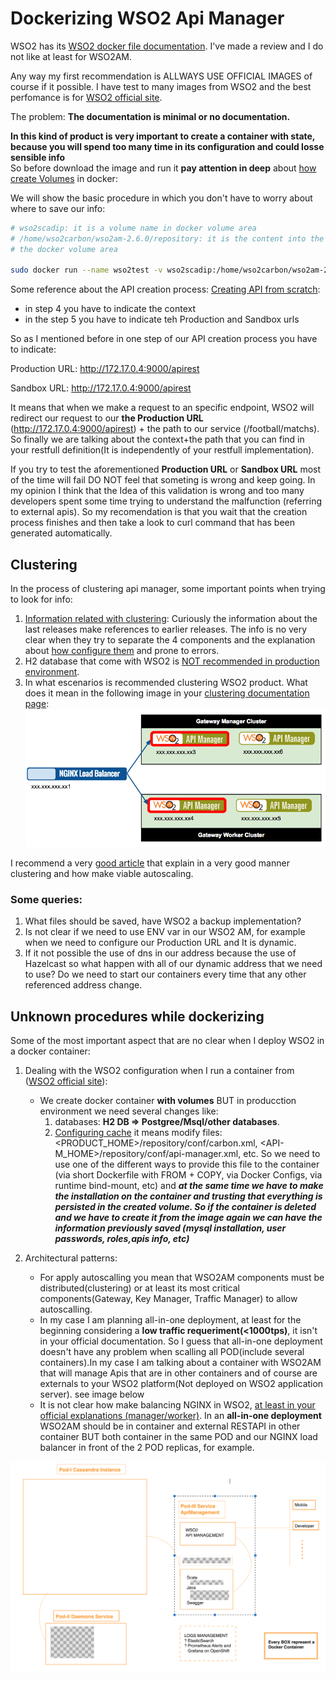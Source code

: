 
# Dockerizing WSO2 Api Manager #

WSO2 has its [WSO2 docker file documentation](https://docs.wso2.com/display/DF120/WSO2+Dockerfiles+Documentation). I've made a review and I do not like at least for WSO2AM.

Any way my first recommendation is ALLWAYS USE OFFICIAL IMAGES of course if it possible. I have test to many images from WSO2 
and the best perfomance is for [WSO2 official site](https://hub.docker.com/u/wso2/).

The problem: **The documentation is minimal or no documentation.**

**In this kind of product is very important to create a container with state, because you will spend too many time in its configuration and could losse sensible info**  
So before download the image and run it **pay attention in deep** about [how create Volumes](https://docs.docker.com/storage/) in docker:

We will show the basic procedure in which you don't have to worry about where to save our info:

```sh
# wso2scadip: it is a volume name in docker volume area
# /home/wso2carbon/wso2am-2.6.0/repository: it is the content into the container that we want to store in 
# the docker volume area

sudo docker run --name wso2test -v wso2scadip:/home/wso2carbon/wso2am-2.6.0/repository wso2/wso2am:2.6.0
```

Some reference about the API creation process:
[Creating API from scratch](https://docs.wso2.com/display/AM260/Quick+Start+Guide#QuickStartGuide-CreatinganAPIfromscratch):
- in step 4 you have to indicate the context 
- in the step 5 you have to indicate teh Production and Sandbox urls

So as I mentioned before in one step of our API creation process you have to indicate:

  Production URL: http://172.17.0.4:9000/apirest 
  
  Sandbox URL: http://172.17.0.4:9000/apirest

It means that when we make a request to an specific endpoint, WSO2 will redirect our request to our  **the Production URL** (http://172.17.0.4:9000/apirest) + the path to our service (/football/matchs). So finally we are talking about the context+the path that you can find in your restfull definition(It is independently of your restfull implementation).

If you try to test the aforementioned **Production URL** or **Sandbox URL** most of the time will fail DO NOT feel that someting is wrong and keep going. In my opinion I think that the Idea of this validation is wrong and too many developers spent some time trying to understand the malfunction (referring to external apis). So my recomendation is that you wait that the creation process finishes and then take a look to curl command that has been generated automatically.

## Clustering ##
In the process of clustering api manager, some important points when trying to look for info:

1. [Information related with clustering](https://docs.wso2.com/display/CLUSTER44x/Overview): Curiously the information about the last releases make references to earlier releases. The info is no very clear when they try to separate the 4 components and the explanation about [how configure them](https://docs.wso2.com/display/CLUSTER420/Clustering+API+Manager) and prone to errors.
2. H2 database that come with WSO2 is [NOT recommended in production environment](https://docs.wso2.com/display/CLUSTER44x/Setting+up+the+Database). 
3. In what escenarios is recommended clustering WSO2 product. What does it mean in the following image in your [clustering documentation page](https://docs.wso2.com/display/CLUSTER44x/Clustering+the+Gateway):
   ![Load balancer api gateway](NGINXBalancer.png)

I recommend a very [good article](https://dzone.com/articles/understanding-wso2-api-manager-deployment-patterns-1) that explain in a very good manner clustering and how make viable autoscaling. 

### Some queries: ###

1. What files should be saved, have WSO2 a backup implementation?
2. Is not clear if we need to use ENV var in our WSO2 AM, for example when we need to configure our Production URL and It is dynamic.
4. If it not possible the use of dns in our address because the use of Hazelcast so what happen with all of our dynamic address that we need to use? Do we need to start our containers every time that any other referenced address change. 

## Unknown procedures while dockerizing ##

Some of the most important aspect that are no clear when I deploy WSO2 in a docker container:

1. Dealing with the WSO2 configuration when I run a container from ([WSO2 official site](https://hub.docker.com/u/wso2/)):

   - We create docker container **with volumes** BUT in producction environment we need several changes like:
       1. databases: **H2 DB => Postgree/Msql/other databases**. 
       2. [Configuring cache](https://docs.wso2.com/display/AM260/Configuring+Caching) it means modify files: <PRODUCT_HOME>/repository/conf/carbon.xml, <API-M_HOME>/repository/conf/api-manager.xml, etc. 
       So we need to use one of the different ways to provide this file to the container (via short Dockerfile with FROM + COPY, via Docker Configs, via runtime bind-mount, etc) and ***at the same time we have to make the installation on the container and  trusting that everything is persisted in the created volume. So if the container is deleted and we have to create it from the image again  we can have the information previously saved (mysql installation, user passwords, roles,apis info, etc)***
     
2. Architectural patterns: 
   - For apply autoscalling you mean that WSO2AM components must be distributed(clustering) or at least its most critical components(Gateway, Key Manager, Traffic Manager) to allow autoscalling.
   - In my case I am planning all-in-one deployment, at least for the beginning considering a **low traffic requeriment(<1000tps)**, it isn't in your official documentation. So I guess that all-in-one deployment doesn't have any problem when scalling all POD(include several containers).In my case I am talking about a container with WSO2AM that will manage Apis that are in other containers and of course are externals to your WSO2 platform(Not deployed on WSO2 application server). see image below 
   - It is not clear how make balancing NGINX in WSO2, [at least in your official explanations (manager/worker)](https://docs.wso2.com/display/CLUSTER44x/Clustering+the+Gateway). In an **all-in-one deployment** WSO2AM should be in container and external RESTAPI in other container BUT both container in the same POD and our NGINX load balancer in front of the 2 POD replicas, for example.

![WSO2AM prototype with external apis](prototypewso2.png "WSO2AM prototype with external apis")
